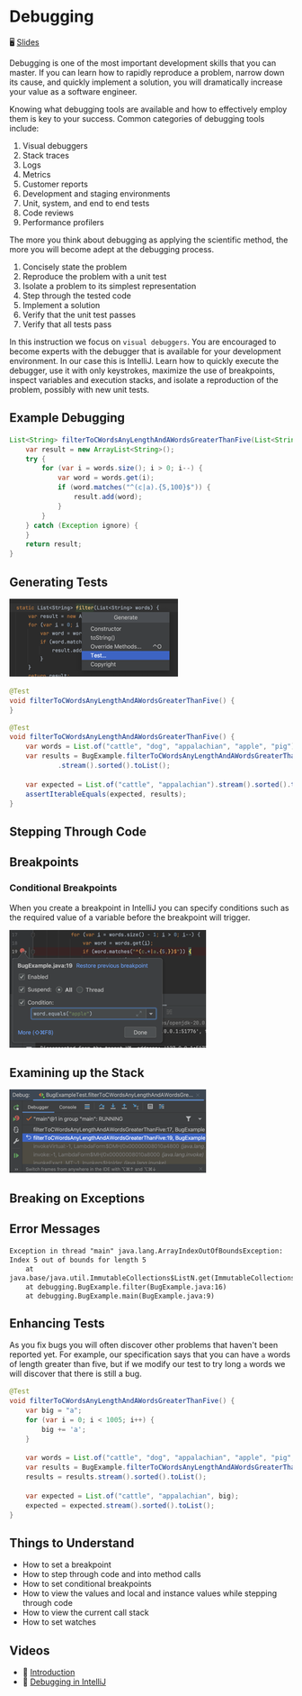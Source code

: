 # Debugging

🖥️ [Slides](https://docs.google.com/presentation/d/14CiV7TwmAG-vEWWsQQtaP_-Hx-pqJlGR/edit?usp=sharing&ouid=114081115660452804792&rtpof=true&sd=true)

Debugging is one of the most important development skills that you can master. If you can learn how to rapidly reproduce a problem, narrow down its cause, and quickly implement a solution, you will dramatically increase your value as a software engineer.

Knowing what debugging tools are available and how to effectively employ them is key to your success. Common categories of debugging tools include:

1. Visual debuggers
1. Stack traces
1. Logs
1. Metrics
1. Customer reports
1. Development and staging environments
1. Unit, system, and end to end tests
1. Code reviews
1. Performance profilers

The more you think about debugging as applying the scientific method, the more you will become adept at the debugging process.

1. Concisely state the problem
1. Reproduce the problem with a unit test
1. Isolate a problem to its simplest representation
1. Step through the tested code
1. Implement a solution
1. Verify that the unit test passes
1. Verify that all tests pass

In this instruction we focus on `visual debuggers`. You are encouraged to become experts with the debugger that is available for your development environment. In our case this is IntelliJ. Learn how to quickly execute the debugger, use it with only keystrokes, maximize the use of breakpoints, inspect variables and execution stacks, and isolate a reproduction of the problem, possibly with new unit tests.

## Example Debugging

```java
List<String> filterToCWordsAnyLengthAndAWordsGreaterThanFive(List<String> words) {
    var result = new ArrayList<String>();
    try {
        for (var i = words.size(); i > 0; i--) {
            var word = words.get(i);
            if (word.matches("^(c|a).{5,100}$")) {
                result.add(word);
            }
        }
    } catch (Exception ignore) {
    }
    return result;
}
```

## Generating Tests

![Generate Test](generate-test.png)

```java
@Test
void filterToCWordsAnyLengthAndAWordsGreaterThanFive() {
}
```

```java
@Test
void filterToCWordsAnyLengthAndAWordsGreaterThanFive() {
    var words = List.of("cattle", "dog", "appalachian", "apple", "pig");
    var results = BugExample.filterToCWordsAnyLengthAndAWordsGreaterThanFive(words)
            .stream().sorted().toList();

    var expected = List.of("cattle", "appalachian").stream().sorted().toList();
    assertIterableEquals(expected, results);
}
```

## Stepping Through Code

## Breakpoints

### Conditional Breakpoints

When you create a breakpoint in IntelliJ you can specify conditions such as the required value of a variable before the breakpoint will trigger.

![Conditional Breakpoint](conditional-breakpoint.png)

## Examining up the Stack

![Stack](stack.png)

## Breaking on Exceptions

## Error Messages

```text
Exception in thread "main" java.lang.ArrayIndexOutOfBoundsException: Index 5 out of bounds for length 5
	at java.base/java.util.ImmutableCollections$ListN.get(ImmutableCollections.java:680)
	at debugging.BugExample.filter(BugExample.java:16)
	at debugging.BugExample.main(BugExample.java:9)
```

## Enhancing Tests

As you fix bugs you will often discover other problems that haven't been reported yet. For example, our specification says that you can have `a` words of length greater than five, but if we modify our test to try long `a` words we will discover that there is still a bug.

```java
@Test
void filterToCWordsAnyLengthAndAWordsGreaterThanFive() {
    var big = "a";
    for (var i = 0; i < 1005; i++) {
        big += 'a';
    }

    var words = List.of("cattle", "dog", "appalachian", "apple", "pig", big);
    var results = BugExample.filterToCWordsAnyLengthAndAWordsGreaterThanFive(words);
    results = results.stream().sorted().toList();

    var expected = List.of("cattle", "appalachian", big);
    expected = expected.stream().sorted().toList();
}
```

## Things to Understand

- How to set a breakpoint
- How to step through code and into method calls
- How to set conditional breakpoints
- How to view the values and local and instance values while stepping through code
- How to view the current call stack
- How to set watches

## Videos

- 🎥 [Introduction](https://byu.hosted.panopto.com/Panopto/Pages/Viewer.aspx?id=f2279dc0-fd71-46af-ab7a-ad6d01516f20&start=68.656585)
- 🎥 [Debugging in IntelliJ](https://byu.hosted.panopto.com/Panopto/Pages/Viewer.aspx?id=6ff3df28-71f9-435e-915e-ad6d01535f13&start=253.821601)
